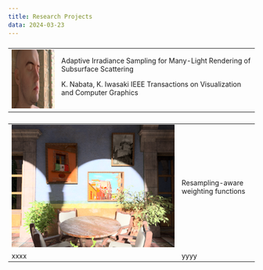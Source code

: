 ```yaml
---
title: Research Projects
data: 2024-03-23
---
```


###
<table>
<tbody><tr>
<td width="160" height="120" valign="top">
<img src="./img/tvcg2021.png" width="160" height="120">
</td>
<td width="640" height="120" valign="top">
<p>
Adaptive Irradiance Sampling for Many-Light Rendering of Subsurface Scattering</p>
K. Nabata, K. Iwasaki
IEEE Transactions on Visualization and Computer Graphics</td>
</tr>
</tbody>
</table>

###
|    |    |
|----|----|
|<img src="./img/tog2020.png">|Resampling-aware weighting functions|
|xxxx|yyyy|
